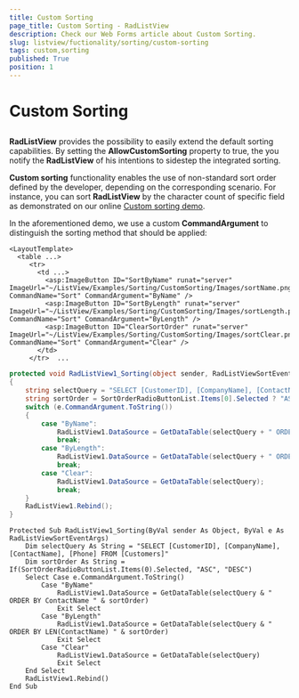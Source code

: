 ```yaml
---
title: Custom Sorting
page_title: Custom Sorting - RadListView
description: Check our Web Forms article about Custom Sorting.
slug: listview/fuctionality/sorting/custom-sorting
tags: custom,sorting
published: True
position: 1
---
```


# Custom Sorting



##

**RadListView** provides the possibility to easily extend the default sorting capabilities. By setting the **AllowCustomSorting** property to true, the you notify the **RadListView** of his intentions to sidestep the integrated sorting.

**Custom sorting** functionality enables the use of non-standard sort order defined by the developer, depending on the corresponding scenario. For instance, you can sort **RadListView** by the character count of specific field as demonstrated on our online [Custom sorting demo](https://demos.telerik.com/aspnet-ajax-beta/listview/examples/sorting/customsorting/defaultcs.aspx).

In the aforementioned demo, we use a custom **CommandArgument** to distinguish the sorting method that should be applied:

````ASP.NET
<LayoutTemplate>
  <table ...>
     <tr>
       <td ...>
         <asp:ImageButton ID="SortByName" runat="server" ImageUrl="~/ListView/Examples/Sorting/CustomSorting/Images/sortName.png" CommandName="Sort" CommandArgument="ByName" />
         <asp:ImageButton ID="SortByLength" runat="server" ImageUrl="~/ListView/Examples/Sorting/CustomSorting/Images/sortLength.png" CommandName="Sort" CommandArgument="ByLength" />
         <asp:ImageButton ID="ClearSortOrder" runat="server" ImageUrl="~/ListView/Examples/Sorting/CustomSorting/Images/sortClear.png" CommandName="Sort" CommandArgument="Clear" />
       </td>
     </tr>  ...
````





````C#
protected void RadListView1_Sorting(object sender, RadListViewSortEventArgs e)
{
    string selectQuery = "SELECT [CustomerID], [CompanyName], [ContactName], [Phone] FROM [Customers]";
    string sortOrder = SortOrderRadioButtonList.Items[0].Selected ? "ASC" : "DESC";
    switch (e.CommandArgument.ToString())
    {
        case "ByName":
            RadListView1.DataSource = GetDataTable(selectQuery + " ORDER BY ContactName " + sortOrder);
            break;
        case "ByLength":
            RadListView1.DataSource = GetDataTable(selectQuery + " ORDER BY LEN(ContactName) " + sortOrder);
            break;
        case "Clear":
            RadListView1.DataSource = GetDataTable(selectQuery);
            break;
    }
    RadListView1.Rebind();
}
````
````VB
Protected Sub RadListView1_Sorting(ByVal sender As Object, ByVal e As RadListViewSortEventArgs)
    Dim selectQuery As String = "SELECT [CustomerID], [CompanyName], [ContactName], [Phone] FROM [Customers]"
    Dim sortOrder As String = If(SortOrderRadioButtonList.Items(0).Selected, "ASC", "DESC")
    Select Case e.CommandArgument.ToString()
        Case "ByName"
            RadListView1.DataSource = GetDataTable(selectQuery & " ORDER BY ContactName " & sortOrder)
            Exit Select
        Case "ByLength"
            RadListView1.DataSource = GetDataTable(selectQuery & " ORDER BY LEN(ContactName) " & sortOrder)
            Exit Select
        Case "Clear"
            RadListView1.DataSource = GetDataTable(selectQuery)
            Exit Select
    End Select
    RadListView1.Rebind()
End Sub
````

 
